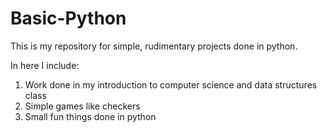 # Basic-Python
This is my repository for simple, rudimentary projects done in python. 

In here I include:
1. Work done in my introduction to computer science and data structures class
2. Simple games like checkers
3. Small fun things done in python



